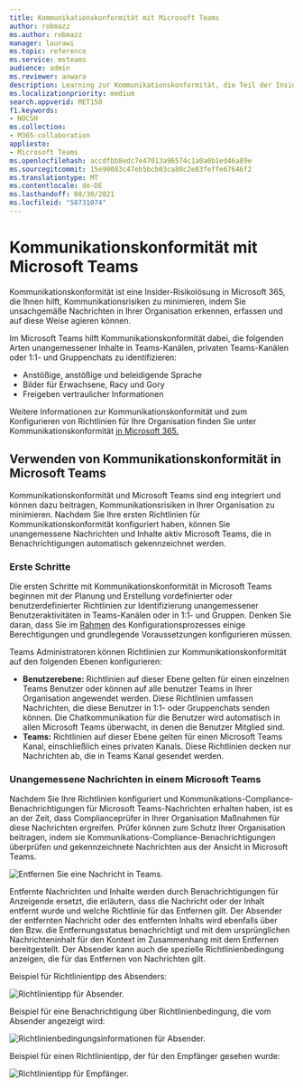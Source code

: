 ```yaml
---
title: Kommunikationskonformität mit Microsoft Teams
author: robmazz
ms.author: robmazz
manager: laurawi
ms.topic: reference
ms.service: msteams
audience: admin
ms.reviewer: anwara
description: Learning zur Kommunikationskonformität, die Teil der Insider-Risikolösungslösung ist, aus der Perspektive Microsoft Teams (dies ist Teil der M365 Communication Compliance-Funktionalität).
ms.localizationpriority: medium
search.appverid: MET150
f1.keywords:
- NOCSH
ms.collection:
- M365-collaboration
appliesto:
- Microsoft Teams
ms.openlocfilehash: accdfbb8edc7e47013a96574c1a0a0b1ed46a89e
ms.sourcegitcommit: 15e90083c47eb5bcb03ca80c2e83feffe67646f2
ms.translationtype: MT
ms.contentlocale: de-DE
ms.lasthandoff: 08/30/2021
ms.locfileid: "58731074"
---
```

# <a name="communication-compliance-with-microsoft-teams"></a>Kommunikationskonformität mit Microsoft Teams

Kommunikationskonformität ist eine Insider-Risikolösung in Microsoft 365, die Ihnen hilft, Kommunikationsrisiken zu minimieren, indem Sie unsachgemäße Nachrichten in Ihrer Organisation erkennen, erfassen und auf diese Weise agieren können.

Im Microsoft Teams hilft Kommunikationskonformität [](/microsoft-365/compliance/communication-compliance-feature-reference) dabei, die folgenden Arten unangemessener Inhalte in Teams-Kanälen, privaten Teams-Kanälen oder 1:1- und Gruppenchats zu identifizieren:

- Anstößige, anstößige und beleidigende Sprache
- Bilder für Erwachsene, Racy und Gory
- Freigeben vertraulicher Informationen

Weitere Informationen zur Kommunikationskonformität und zum Konfigurieren von Richtlinien für Ihre Organisation finden Sie unter Kommunikationskonformität [in Microsoft 365.](/microsoft-365/compliance/communication-compliance)

## <a name="how-to-use-communication-compliance-in-microsoft-teams"></a>Verwenden von Kommunikationskonformität in Microsoft Teams

Kommunikationskonformität und Microsoft Teams sind eng integriert und können dazu beitragen, Kommunikationsrisiken in Ihrer Organisation zu minimieren. Nachdem Sie Ihre ersten Richtlinien für Kommunikationskonformität konfiguriert haben, können Sie unangemessene Nachrichten und Inhalte aktiv Microsoft Teams, die in Benachrichtigungen automatisch gekennzeichnet werden.

### <a name="getting-started"></a>Erste Schritte

Die ersten Schritte mit Kommunikationskonformität [](/microsoft-365/compliance/communication-compliance-plan) in Microsoft Teams beginnen mit der Planung und Erstellung vordefinierter oder benutzerdefinierter Richtlinien zur Identifizierung unangemessener Benutzeraktivitäten in Teams-Kanälen oder in 1:1- und Gruppen. Denken Sie daran, dass Sie im [Rahmen](/microsoft-365/compliance/communication-compliance-configure) des Konfigurationsprozesses einige Berechtigungen und grundlegende Voraussetzungen konfigurieren müssen.

Teams Administratoren können Richtlinien zur Kommunikationskonformität auf den folgenden Ebenen konfigurieren:

- **Benutzerebene:** Richtlinien auf dieser Ebene gelten für einen einzelnen Teams Benutzer oder können auf alle benutzer Teams in Ihrer Organisation angewendet werden. Diese Richtlinien umfassen Nachrichten, die diese Benutzer in 1:1- oder Gruppenchats senden können. Die Chatkommunikation für die Benutzer wird automatisch in allen Microsoft Teams überwacht, in denen die Benutzer Mitglied sind.
- **Teams:** Richtlinien auf dieser Ebene gelten für einen Microsoft Teams Kanal, einschließlich eines privaten Kanals. Diese Richtlinien decken nur Nachrichten ab, die in Teams Kanal gesendet werden.

### <a name="act-on-inappropriate-messages-in-microsoft-teams"></a>Unangemessene Nachrichten in einem Microsoft Teams

Nachdem Sie Ihre Richtlinien konfiguriert und Kommunikations-Compliance-Benachrichtigungen für Microsoft Teams-Nachrichten erhalten haben, ist es an der Zeit, dass Complianceprüfer in Ihrer Organisation Maßnahmen für diese Nachrichten ergreifen. Prüfer können zum Schutz Ihrer Organisation beitragen, indem sie Kommunikations-Compliance-Benachrichtigungen überprüfen und gekennzeichnete Nachrichten aus der Ansicht in Microsoft Teams.

![Entfernen Sie eine Nachricht in Teams.](./media/communication-compliance-remove-teams-message.png)

Entfernte Nachrichten und Inhalte werden durch Benachrichtigungen für Anzeigende ersetzt, die erläutern, dass die Nachricht oder der Inhalt entfernt wurde und welche Richtlinie für das Entfernen gilt. Der Absender der entfernten Nachricht oder des entfernten Inhalts wird ebenfalls über den Bzw. die Entfernungsstatus benachrichtigt und mit dem ursprünglichen Nachrichteninhalt für den Kontext im Zusammenhang mit dem Entfernen bereitgestellt. Der Absender kann auch die spezielle Richtlinienbedingung anzeigen, die für das Entfernen von Nachrichten gilt.

Beispiel für Richtlinientipp des Absenders:

![Richtlinientipp für Absender.](./media/communication-compliance-warning-1.png)

Beispiel für eine Benachrichtigung über Richtlinienbedingung, die vom Absender angezeigt wird:

![Richtlinienbedingungsinformationen für Absender.](./media/communication-compliance-warning-2.png)

Beispiel für einen Richtlinientipp, der für den Empfänger gesehen wurde:

![Richtlinientipp für Empfänger.](./media/communication-compliance-warning-3.png)